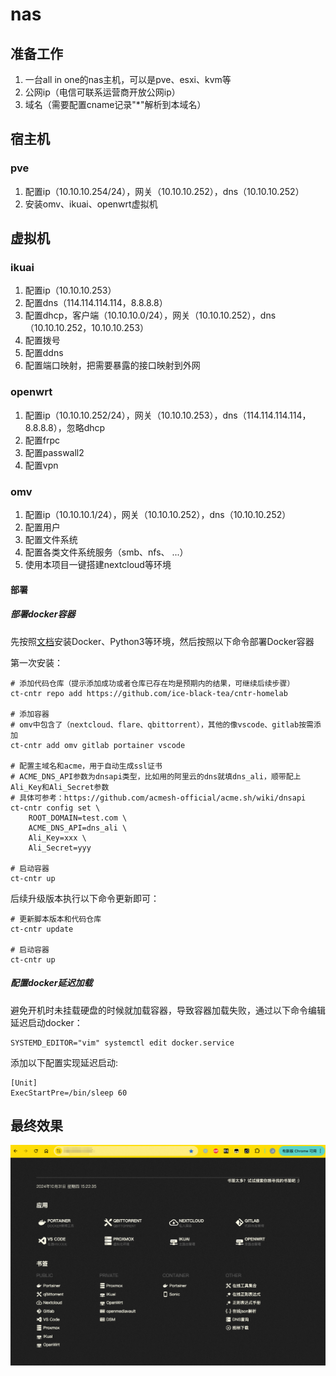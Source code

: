 # nas

## 准备工作

1. 一台all in one的nas主机，可以是pve、esxi、kvm等
2. 公网ip（电信可联系运营商开放公网ip）
3. 域名（需要配置cname记录"*"解析到本域名）

## 宿主机

### pve

1. 配置ip（10.10.10.254/24），网关（10.10.10.252），dns（10.10.10.252）
2. 安装omv、ikuai、openwrt虚拟机

## 虚拟机

### ikuai

1. 配置ip（10.10.10.253）
2. 配置dns（114.114.114.114，8.8.8.8）
3. 配置dhcp，客户端（10.10.10.0/24），网关（10.10.10.252），dns（10.10.10.252，10.10.10.253）
4. 配置拨号
5. 配置ddns
6. 配置端口映射，把需要暴露的接口映射到外网

### openwrt

1. 配置ip（10.10.10.252/24），网关（10.10.10.253），dns（114.114.114.114，8.8.8.8），忽略dhcp
2. 配置frpc
3. 配置passwall2
4. 配置vpn

### omv

1. 配置ip（10.10.10.1/24），网关（10.10.10.252），dns（10.10.10.252）
2. 配置用户
3. 配置文件系统
4. 配置各类文件系统服务（smb、nfs、 ...）
5. 使用本项目一键搭建nextcloud等环境

#### 部署

##### 部署docker容器

先按照[文档](../README.md)安装Docker、Python3等环境，然后按照以下命令部署Docker容器

第一次安装：
```
# 添加代码仓库（提示添加成功或者仓库已存在均是预期内的结果，可继续后续步骤）
ct-cntr repo add https://github.com/ice-black-tea/cntr-homelab

# 添加容器
# omv中包含了（nextcloud、flare、qbittorrent），其他的像vscode、gitlab按需添加
ct-cntr add omv gitlab portainer vscode

# 配置主域名和acme，用于自动生成ssl证书
# ACME_DNS_API参数为dnsapi类型，比如用的阿里云的dns就填dns_ali，顺带配上Ali_Key和Ali_Secret参数
# 具体可参考：https://github.com/acmesh-official/acme.sh/wiki/dnsapi
ct-cntr config set \
    ROOT_DOMAIN=test.com \
    ACME_DNS_API=dns_ali \
    Ali_Key=xxx \
    Ali_Secret=yyy

# 启动容器
ct-cntr up
```

后续升级版本执行以下命令更新即可：
```
# 更新脚本版本和代码仓库
ct-cntr update

# 启动容器
ct-cntr up
```

##### 配置docker延迟加载

避免开机时未挂载硬盘的时候就加载容器，导致容器加载失败，通过以下命令编辑延迟启动docker：

```
SYSTEMD_EDITOR="vim" systemctl edit docker.service
```

添加以下配置实现延迟启动:

```
[Unit]
ExecStartPre=/bin/sleep 60
```

## 最终效果

![homelab](../images/homelab.png)
